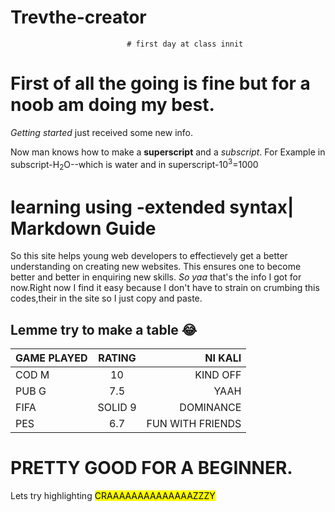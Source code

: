 # Trevthe-creator
                              # first day at class innit
# First of all the going is fine but for a noob am doing my best.
*Getting started* just received some new info.
 
 Now man knows how to make a **superscript** and a *subscript*.
For Example in subscript-H<sub>2</sub>O--which is water and in superscript-10<sup>3</sup>=1000

# learning using -extended syntax| Markdown Guide
So this site helps young web developers to effectievely get a better understanding on creating new websites.
This ensures one to become better and better in enquiring new skills.  *So yaa* that's the info I got for now.Right now I find it easy because I don't have to strain on crumbing this codes,their in the site so I just copy and paste.


## Lemme try to make a table 😂

| GAME PLAYED | RATING | NI KALI|
| :----------- | :------: | ------: |
|COD M        |  10    |KIND OFF|
|PUB G        |   7.5  |YAAH    |
|FIFA         | SOLID 9|DOMINANCE   |
|PES          |   6.7  |FUN WITH FRIENDS  |
 


 # PRETTY GOOD FOR A BEGINNER.
 Lets try highlighting 
 <mark>CRAAAAAAAAAAAAAAZZZY</mark>
 

